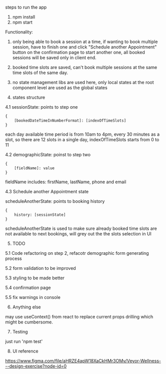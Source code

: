 steps to run the app

1. npm install
2. npm start


Functionality:

1. only being able to book a session at a time, if wanting to book multiple session, have to finish one and click "Schedule another Appointment" button on the confirmation page to start another one, all booked sessions will be saved only in client end.

2. booked time slots are saved, can't book multiple sessions at the same time slots of the same day.

3. no state management libs are used here, only local states at the root component level are used as the global states

4. states structure

4.1 sessionState: points to step one

    {
        [bookedDateTimeInNumberFormat]: [indexOfTimeSlots]
    }

each day available time period is from 10am to 4pm, every 30 minutes as a slot, so there are 12 slots in a single day, indexOfTimeSlots starts from 0 to 11

4.2 demographicState: poinst to step two

    {
        [fieldName]: value
    }

fieldName includes: firstName, lastName, phone and email

4.3 Schedule another Appointment state

scheduleAnotherState: points to booking history

    {
        history: [sessionState]
    }

scheduleAnotherState is used to make sure already booked time slots are not available to next bookings, will grey out the the slots selection in UI

5. TODO

5.1 Code refactoring on step 2, refacotr demographic form generating process

5.2 form validation to be improved

5.3 styling to be made better

5.4 confirmation page

5.5 fix warnings in console

6. Anything else

may use useContext() from react to replace current props drilling which might be cumbersome.

7. Testing

just run 'npm test'

8. UI reference

https://www.figma.com/file/aHRZE4apW18XaCkHMr3OMv/Veyor-Wellness---design-exercise?node-id=0